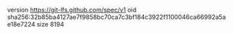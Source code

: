 version https://git-lfs.github.com/spec/v1
oid sha256:32b85ba4127ae7f9858bc70ca7c3bf184c3922f1100046ca66992a5ae18e7224
size 8194

